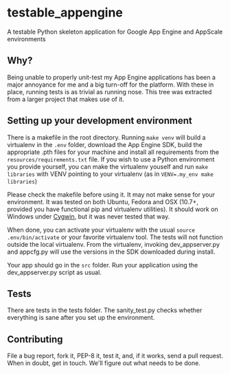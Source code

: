 testable_appengine
==================

A testable Python skeleton application for Google App Engine and
AppScale environments

Why?
----

Being unable to properly unit-test my App Engine applications has been a
major annoyance for me and a big turn-off for the platform. With these
in place, running tests is as trivial as running nose. This tree was
extracted from a larger project that makes use of it.

Setting up your development environment
---------------------------------------

There is a makefile in the root directory. Running `make venv` will
build a virtualenv in the `.env` folder, download the App Engine SDK,
build the appropriate .pth files for your machine and install all
requirements from the `resources/requirements.txt` file. If you wish to
use a Python environment you provide yourself, you can make the
virtualenv youself and run `make libraries` with VENV pointing to your
virtualenv (as in `VENV=.my_env make libraries`)

Please check the makefile before using it. It may not make sense for
your environment. It was tested on both Ubuntu, Fedora and OSX (10.7+,
provided you have functional pip and virtualenv utilities). It should
work on Windows under [Cygwin](http://www.cygwin.com/), but it was never
tested that way.

When done, you can activate your virtualenv with the usual `source
.env/bin/activate` or your favorite virtualenv tool. The tests will not
function outside the local virtualenv. From the virtualenv, invoking
dev_appserver.py and appcfg.py will use the versions in the SDK
downloaded during install.

Your app should go in the `src` folder. Run your application using the
dev_appserver.py script as usual.

Tests
-----

There are tests in the tests folder. The sanity_test.py checks whether
everything is sane after you set up the environment.

Contributing
------------

File a bug report, fork it, PEP-8 it, test it, and, if it works, send a
pull request. When in doubt, get in touch. We'll figure out what needs
to be done.
